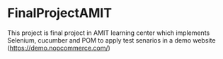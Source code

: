 # FinalProjectAMIT
This project is final project in AMIT learning center which implements Selenium, cucumber and POM to apply test senarios in a demo website (https://demo.nopcommerce.com/)
